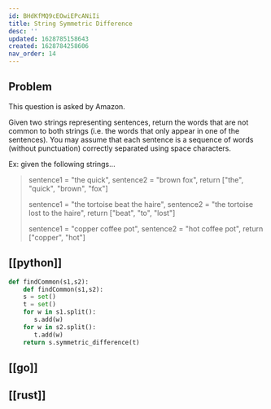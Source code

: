 ```yaml
---
id: BHdKfMQ9cEOwiEPcANiIi
title: String Symmetric Difference
desc: ''
updated: 1628785158643
created: 1628784258606
nav_order: 14
---
```

## Problem

This question is asked by Amazon.

Given two strings representing sentences, return the words that are not common to both strings (i.e. the words that only appear in one of the sentences). You may assume that each sentence is a sequence of words (without punctuation) correctly separated using space characters.

Ex: given the following strings...

> sentence1 = "the quick", sentence2 = "brown fox", return ["the", "quick", "brown", "fox"]
>
> sentence1 = "the tortoise beat the haire", sentence2 = "the tortoise lost to the haire", return ["beat", "to", "lost"]
>
> sentence1 = "copper coffee pot", sentence2 = "hot coffee pot", return ["copper", "hot"]

## [[python]]

```python
def findCommon(s1,s2):
    def findCommon(s1,s2):
    s = set()
    t = set()
    for w in s1.split():
       s.add(w)
    for w in s2.split():
       t.add(w)
    return s.symmetric_difference(t)
```

## [[go]]

## [[rust]]

